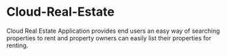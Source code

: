# Cloud-Real-Estate
Cloud Real Estate Application provides end users an easy way of searching properties to rent and property owners can easily list their properties for renting.

